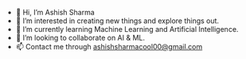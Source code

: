 - 👋 Hi, I’m Ashish Sharma
- 👀 I’m interested in creating new things and explore things out.
- 🌱 I’m currently learning Machine Learning and Artificial Intelligence.
- 💞️ I’m looking to collaborate on AI & ML.
- 📫 Contact me through ashishsharmacool00@gmail.com

<!---
Cool-Ashish/Cool-Ashish is a ✨ special ✨ repository because its `README.md` (this file) appears on your GitHub profile.
You can click the Preview link to take a look at your changes.
--->
